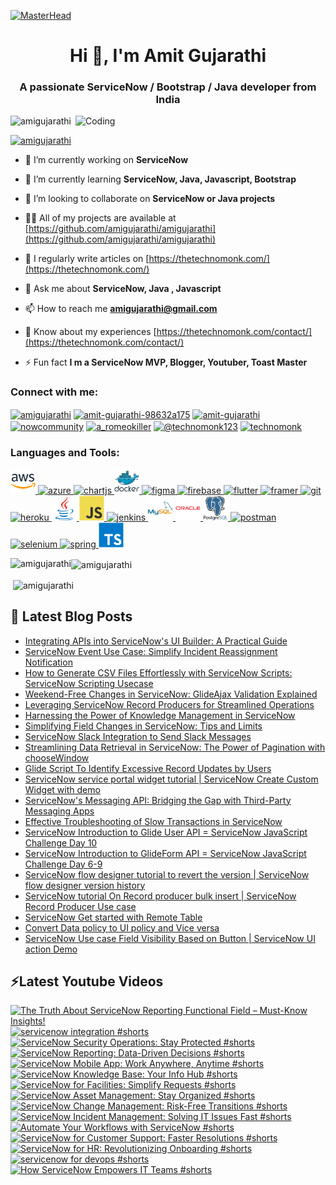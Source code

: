 
[![MasterHead](https://i.gifer.com/origin/22/22657b8a577f858827c5d46dac32cf53.gif)](https://amigujarathi.io)

<h1 align="center">Hi 👋, I'm Amit Gujarathi</h1>
<h3 align="center">A passionate ServiceNow / Bootstrap / Java developer from India</h3>
<img align="right" alt="Coding" width="400" src="https://cdn.filestackcontent.com/efbSR18hT5uRKuo0zoMA">

<p align="left"> <img src="https://komarev.com/ghpvc/?username=amigujarathi&label=Profile%20views&color=0e75b6&style=flat" alt="amigujarathi" /> </p>

<p align="left"> <a href="https://twitter.com/amigujarathi" target="blank"><img src="https://img.shields.io/twitter/follow/amigujarathi?logo=twitter&style=for-the-badge" alt="amigujarathi" /></a> </p>

- 🔭 I’m currently working on **ServiceNow**

- 🌱 I’m currently learning **ServiceNow, Java, Javascript, Bootstrap**

- 👯 I’m looking to collaborate on **ServiceNow or Java projects**

- 👨‍💻 All of my projects are available at [https://github.com/amigujarathi/amigujarathi](https://github.com/amigujarathi/amigujarathi)

- 📝 I regularly write articles on [https://thetechnomonk.com/](https://thetechnomonk.com/)

- 💬 Ask me about **ServiceNow, Java , Javascript**

- 📫 How to reach me **amigujarathi@gmail.com**

- 📄 Know about my experiences [https://thetechnomonk.com/contact/](https://thetechnomonk.com/contact/)

- ⚡ Fun fact **I m a ServiceNow MVP, Blogger, Youtuber, Toast Master**

<h3 align="left">Connect with me:</h3>
<p align="left">
<a href="https://twitter.com/amigujarathi" target="blank"><img align="center" src="https://raw.githubusercontent.com/rahuldkjain/github-profile-readme-generator/master/src/images/icons/Social/twitter.svg" alt="amigujarathi" height="30" width="40" /></a>
<a href="https://linkedin.com/in/amit-gujarathi-98632a175" target="blank"><img align="center" src="https://raw.githubusercontent.com/rahuldkjain/github-profile-readme-generator/master/src/images/icons/Social/linked-in-alt.svg" alt="amit-gujarathi-98632a175" height="30" width="40" /></a>
<a href="https://stackoverflow.com/users/amit-gujarathi" target="blank"><img align="center" src="https://raw.githubusercontent.com/rahuldkjain/github-profile-readme-generator/master/src/images/icons/Social/stack-overflow.svg" alt="amit-gujarathi" height="30" width="40" /></a>
<a href="https://www.servicenow.com/community/user/viewprofilepage/user-id/265565" target="blank"><img align="center" src="https://raw.githubusercontent.com/rahuldkjain/github-profile-readme-generator/master/src/images/icons/Social/codesandbox.svg" alt="nowcommunity" height="30" width="40" /></a>
<a href="https://instagram.com/a_romeokiller" target="blank"><img align="center" src="https://raw.githubusercontent.com/rahuldkjain/github-profile-readme-generator/master/src/images/icons/Social/instagram.svg" alt="a_romeokiller" height="30" width="40" /></a>
<a href="https://medium.com/@technomonk123" target="blank"><img align="center" src="https://raw.githubusercontent.com/rahuldkjain/github-profile-readme-generator/master/src/images/icons/Social/medium.svg" alt="@technomonk123" height="30" width="40" /></a>
<a href="https://www.youtube.com/c/technomonk" target="blank"><img align="center" src="https://raw.githubusercontent.com/rahuldkjain/github-profile-readme-generator/master/src/images/icons/Social/youtube.svg" alt="technomonk" height="30" width="40" /></a>
</p>

<h3 align="left">Languages and Tools:</h3>
<p align="left"> <a href="https://aws.amazon.com" target="_blank" rel="noreferrer"> <img src="https://raw.githubusercontent.com/devicons/devicon/master/icons/amazonwebservices/amazonwebservices-original-wordmark.svg" alt="aws" width="40" height="40"/> </a> <a href="https://azure.microsoft.com/en-in/" target="_blank" rel="noreferrer"> <img src="https://www.vectorlogo.zone/logos/microsoft_azure/microsoft_azure-icon.svg" alt="azure" width="40" height="40"/> </a> <a href="https://www.chartjs.org" target="_blank" rel="noreferrer"> <img src="https://www.chartjs.org/media/logo-title.svg" alt="chartjs" width="40" height="40"/> </a> <a href="https://www.docker.com/" target="_blank" rel="noreferrer"> <img src="https://raw.githubusercontent.com/devicons/devicon/master/icons/docker/docker-original-wordmark.svg" alt="docker" width="40" height="40"/> </a> <a href="https://www.figma.com/" target="_blank" rel="noreferrer"> <img src="https://www.vectorlogo.zone/logos/figma/figma-icon.svg" alt="figma" width="40" height="40"/> </a> <a href="https://firebase.google.com/" target="_blank" rel="noreferrer"> <img src="https://www.vectorlogo.zone/logos/firebase/firebase-icon.svg" alt="firebase" width="40" height="40"/> </a> <a href="https://flutter.dev" target="_blank" rel="noreferrer"> <img src="https://www.vectorlogo.zone/logos/flutterio/flutterio-icon.svg" alt="flutter" width="40" height="40"/> </a> <a href="https://www.framer.com/" target="_blank" rel="noreferrer"> <img src="https://www.vectorlogo.zone/logos/framer/framer-icon.svg" alt="framer" width="40" height="40"/> </a> <a href="https://git-scm.com/" target="_blank" rel="noreferrer"> <img src="https://www.vectorlogo.zone/logos/git-scm/git-scm-icon.svg" alt="git" width="40" height="40"/> </a> <a href="https://heroku.com" target="_blank" rel="noreferrer"> <img src="https://www.vectorlogo.zone/logos/heroku/heroku-icon.svg" alt="heroku" width="40" height="40"/> </a> <a href="https://www.java.com" target="_blank" rel="noreferrer"> <img src="https://raw.githubusercontent.com/devicons/devicon/master/icons/java/java-original.svg" alt="java" width="40" height="40"/> </a> <a href="https://developer.mozilla.org/en-US/docs/Web/JavaScript" target="_blank" rel="noreferrer"> <img src="https://raw.githubusercontent.com/devicons/devicon/master/icons/javascript/javascript-original.svg" alt="javascript" width="40" height="40"/> </a> <a href="https://www.jenkins.io" target="_blank" rel="noreferrer"> <img src="https://www.vectorlogo.zone/logos/jenkins/jenkins-icon.svg" alt="jenkins" width="40" height="40"/> </a> <a href="https://www.mysql.com/" target="_blank" rel="noreferrer"> <img src="https://raw.githubusercontent.com/devicons/devicon/master/icons/mysql/mysql-original-wordmark.svg" alt="mysql" width="40" height="40"/> </a> <a href="https://www.oracle.com/" target="_blank" rel="noreferrer"> <img src="https://raw.githubusercontent.com/devicons/devicon/master/icons/oracle/oracle-original.svg" alt="oracle" width="40" height="40"/> </a> <a href="https://www.postgresql.org" target="_blank" rel="noreferrer"> <img src="https://raw.githubusercontent.com/devicons/devicon/master/icons/postgresql/postgresql-original-wordmark.svg" alt="postgresql" width="40" height="40"/> </a> <a href="https://postman.com" target="_blank" rel="noreferrer"> <img src="https://www.vectorlogo.zone/logos/getpostman/getpostman-icon.svg" alt="postman" width="40" height="40"/> </a> <a href="https://www.selenium.dev" target="_blank" rel="noreferrer"> <img src="https://raw.githubusercontent.com/detain/svg-logos/780f25886640cef088af994181646db2f6b1a3f8/svg/selenium-logo.svg" alt="selenium" width="40" height="40"/> </a> <a href="https://spring.io/" target="_blank" rel="noreferrer"> <img src="https://www.vectorlogo.zone/logos/springio/springio-icon.svg" alt="spring" width="40" height="40"/> </a> <a href="https://www.typescriptlang.org/" target="_blank" rel="noreferrer"> <img src="https://raw.githubusercontent.com/devicons/devicon/master/icons/typescript/typescript-original.svg" alt="typescript" width="40" height="40"/> </a> </p>



<p><img align="left" src="https://github-readme-stats.vercel.app/api/top-langs?username=amigujarathi&show_icons=true&locale=en&layout=compact" alt="amigujarathi" /></p>
<p><img align="center" src="https://github-readme-streak-stats.herokuapp.com/?user=amigujarathi&" alt="amigujarathi" /></p>
<p>&nbsp;<img align="center" src="https://github-readme-stats.vercel.app/api?username=amigujarathi&show_icons=true&locale=en" alt="amigujarathi" /></p>


## 📕 Latest Blog Posts
<!-- BLOG-POST-LIST:START -->
- [Integrating APIs into ServiceNow&#39;s UI Builder: A Practical Guide](https://www.servicenow.com/community/next-experience-articles/integrating-apis-into-servicenow-s-ui-builder-a-practical-guide/ta-p/2974286)
- [ServiceNow Event Use Case: Simplify Incident Reassignment Notification](https://www.servicenow.com/community/now-platform-articles/servicenow-event-use-case-simplify-incident-reassignment/ta-p/2930690)
- [How to Generate CSV Files Effortlessly with ServiceNow Scripts: ServiceNow Scripting Usecase](https://www.servicenow.com/community/now-platform-articles/how-to-generate-csv-files-effortlessly-with-servicenow-scripts/ta-p/2926344)
- [Weekend-Free Changes in ServiceNow: GlideAjax Validation Explained](https://www.servicenow.com/community/itsm-articles/weekend-free-changes-in-servicenow-glideajax-validation/ta-p/2890616)
- [Leveraging ServiceNow Record Producers for Streamlined Operations](https://www.servicenow.com/community/itsm-articles/leveraging-servicenow-record-producers-for-streamlined/ta-p/2877121)
- [Harnessing the Power of Knowledge Management in ServiceNow](https://www.servicenow.com/community/itsm-articles/harnessing-the-power-of-knowledge-management-in-servicenow/ta-p/2858772)
- [Simplifying Field Changes in ServiceNow: Tips and Limits](https://www.servicenow.com/community/developer-articles/simplifying-field-changes-in-servicenow-tips-and-limits/ta-p/2855767)
- [ServiceNow Slack Integration to Send Slack Messages](https://www.servicenow.com/community/developer-articles/servicenow-slack-integration-to-send-slack-messages/ta-p/2837954)
- [Streamlining Data Retrieval in ServiceNow: The Power of Pagination with chooseWindow](https://www.servicenow.com/community/developer-articles/streamlining-data-retrieval-in-servicenow-the-power-of/ta-p/2827351)
- [Glide Script To Identify Excessive Record Updates by Users](https://www.servicenow.com/community/developer-articles/glide-script-to-identify-excessive-record-updates-by-users/ta-p/2827660)
- [ServiceNow service portal widget tutorial | ServiceNow Create Custom Widget with demo](https://www.servicenow.com/community/developer-articles/servicenow-service-portal-widget-tutorial-servicenow-create/ta-p/2373674)
- [ServiceNow&#39;s Messaging API: Bridging the Gap with Third-Party Messaging Apps](https://www.servicenow.com/community/developer-articles/servicenow-s-messaging-api-bridging-the-gap-with-third-party/ta-p/2670861)
- [Effective Troubleshooting of Slow Transactions in ServiceNow](https://www.servicenow.com/community/developer-articles/effective-troubleshooting-of-slow-transactions-in-servicenow/ta-p/2748206)
- [ServiceNow Introduction to Glide User API = ServiceNow JavaScript Challenge Day 10](https://www.servicenow.com/community/developer-articles/servicenow-introduction-to-glide-user-api-servicenow-javascript/ta-p/2388703)
- [ServiceNow Introduction to GlideForm API = ServiceNow JavaScript Challenge Day 6-9](https://www.servicenow.com/community/developer-articles/servicenow-introduction-to-glideform-api-servicenow-javascript/ta-p/2388700)
- [ServiceNow flow designer tutorial to revert the version | ServiceNow flow designer version history](https://www.servicenow.com/community/developer-articles/servicenow-flow-designer-tutorial-to-revert-the-version/ta-p/2373668)
- [ServiceNow tutorial On Record producer bulk insert | ServiceNow Record Producer Use case](https://www.servicenow.com/community/developer-articles/servicenow-tutorial-on-record-producer-bulk-insert-servicenow/ta-p/2373662)
- [ServiceNow Get started with Remote Table](https://www.servicenow.com/community/developer-articles/servicenow-get-started-with-remote-table/ta-p/2373659)
- [Convert Data policy to UI policy and Vice versa](https://www.servicenow.com/community/developer-articles/convert-data-policy-to-ui-policy-and-vice-versa/ta-p/2367689)
- [ServiceNow Use case Field Visibility Based on Button | ServiceNow UI action Demo](https://www.servicenow.com/community/developer-articles/servicenow-use-case-field-visibility-based-on-button-servicenow/ta-p/2362758)
<!-- BLOG-POST-LIST:END -->


## ⚡Latest Youtube Videos

<!-- BEGIN YOUTUBE-CARDS -->
[![The Truth About ServiceNow Reporting Functional Field – Must-Know Insights!](https://ytcards.demolab.com/?id=XhJLSrehskI&title=The+Truth+About+ServiceNow+Reporting+Functional+Field+%E2%80%93+Must-Know+Insights%21&lang=en&timestamp=1742913027&background_color=%230d1117&title_color=%23ffffff&stats_color=%23dedede&max_title_lines=1&width=250&border_radius=5 "The Truth About ServiceNow Reporting Functional Field – Must-Know Insights!")](https://www.youtube.com/watch?v=XhJLSrehskI)
[![servicenow integration #shorts](https://ytcards.demolab.com/?id=7P8Fmes8KhE&title=servicenow+integration+%23shorts&lang=en&timestamp=1742754608&background_color=%230d1117&title_color=%23ffffff&stats_color=%23dedede&max_title_lines=1&width=250&border_radius=5 "servicenow integration #shorts")](https://www.youtube.com/watch?v=7P8Fmes8KhE)
[![ServiceNow Security Operations: Stay Protected #shorts](https://ytcards.demolab.com/?id=yzch1Co2l0g&title=ServiceNow+Security+Operations%3A+Stay+Protected+%23shorts&lang=en&timestamp=1742668253&background_color=%230d1117&title_color=%23ffffff&stats_color=%23dedede&max_title_lines=1&width=250&border_radius=5 "ServiceNow Security Operations: Stay Protected #shorts")](https://www.youtube.com/watch?v=yzch1Co2l0g)
[![ServiceNow Reporting: Data-Driven Decisions #shorts](https://ytcards.demolab.com/?id=fXO2PN6I0Yk&title=ServiceNow+Reporting%3A+Data-Driven+Decisions+%23shorts&lang=en&timestamp=1742581840&background_color=%230d1117&title_color=%23ffffff&stats_color=%23dedede&max_title_lines=1&width=250&border_radius=5 "ServiceNow Reporting: Data-Driven Decisions #shorts")](https://www.youtube.com/watch?v=fXO2PN6I0Yk)
[![ServiceNow Mobile App: Work Anywhere, Anytime #shorts](https://ytcards.demolab.com/?id=rXKjRg1X2vo&title=ServiceNow+Mobile+App%3A+Work+Anywhere%2C+Anytime+%23shorts&lang=en&timestamp=1742495448&background_color=%230d1117&title_color=%23ffffff&stats_color=%23dedede&max_title_lines=1&width=250&border_radius=5 "ServiceNow Mobile App: Work Anywhere, Anytime #shorts")](https://www.youtube.com/watch?v=rXKjRg1X2vo)
[![ServiceNow Knowledge Base: Your Info Hub #shorts](https://ytcards.demolab.com/?id=PO4yzAf3D9c&title=ServiceNow+Knowledge+Base%3A+Your+Info+Hub+%23shorts&lang=en&timestamp=1742409032&background_color=%230d1117&title_color=%23ffffff&stats_color=%23dedede&max_title_lines=1&width=250&border_radius=5 "ServiceNow Knowledge Base: Your Info Hub #shorts")](https://www.youtube.com/watch?v=PO4yzAf3D9c)
[![ServiceNow for Facilities: Simplify Requests #shorts](https://ytcards.demolab.com/?id=A6wVj2MPhKc&title=ServiceNow+for+Facilities%3A+Simplify+Requests+%23shorts&lang=en&timestamp=1742322610&background_color=%230d1117&title_color=%23ffffff&stats_color=%23dedede&max_title_lines=1&width=250&border_radius=5 "ServiceNow for Facilities: Simplify Requests #shorts")](https://www.youtube.com/watch?v=A6wVj2MPhKc)
[![ServiceNow Asset Management: Stay Organized #shorts](https://ytcards.demolab.com/?id=R02oMx3aG08&title=ServiceNow+Asset+Management%3A+Stay+Organized+%23shorts&lang=en&timestamp=1742236230&background_color=%230d1117&title_color=%23ffffff&stats_color=%23dedede&max_title_lines=1&width=250&border_radius=5 "ServiceNow Asset Management: Stay Organized #shorts")](https://www.youtube.com/watch?v=R02oMx3aG08)
[![ServiceNow Change Management: Risk-Free Transitions #shorts](https://ytcards.demolab.com/?id=cqEz6lo1PYQ&title=ServiceNow+Change+Management%3A+Risk-Free+Transitions+%23shorts&lang=en&timestamp=1742149837&background_color=%230d1117&title_color=%23ffffff&stats_color=%23dedede&max_title_lines=1&width=250&border_radius=5 "ServiceNow Change Management: Risk-Free Transitions #shorts")](https://www.youtube.com/watch?v=cqEz6lo1PYQ)
[![ServiceNow Incident Management: Solving IT Issues Fast #shorts](https://ytcards.demolab.com/?id=u7OU0K5RNCI&title=ServiceNow+Incident+Management%3A+Solving+IT+Issues+Fast+%23shorts&lang=en&timestamp=1742063444&background_color=%230d1117&title_color=%23ffffff&stats_color=%23dedede&max_title_lines=1&width=250&border_radius=5 "ServiceNow Incident Management: Solving IT Issues Fast #shorts")](https://www.youtube.com/watch?v=u7OU0K5RNCI)
[![Automate Your Workflows with ServiceNow #shorts](https://ytcards.demolab.com/?id=573dwEnZpMo&title=Automate+Your+Workflows+with+ServiceNow+%23shorts&lang=en&timestamp=1741977008&background_color=%230d1117&title_color=%23ffffff&stats_color=%23dedede&max_title_lines=1&width=250&border_radius=5 "Automate Your Workflows with ServiceNow #shorts")](https://www.youtube.com/watch?v=573dwEnZpMo)
[![ServiceNow for Customer Support: Faster Resolutions #shorts](https://ytcards.demolab.com/?id=i8Mcm1w649M&title=ServiceNow+for+Customer+Support%3A+Faster+Resolutions+%23shorts&lang=en&timestamp=1741890639&background_color=%230d1117&title_color=%23ffffff&stats_color=%23dedede&max_title_lines=1&width=250&border_radius=5 "ServiceNow for Customer Support: Faster Resolutions #shorts")](https://www.youtube.com/watch?v=i8Mcm1w649M)
[![ServiceNow for HR: Revolutionizing Onboarding #shorts](https://ytcards.demolab.com/?id=HDXoSbnDqa8&title=ServiceNow+for+HR%3A+Revolutionizing+Onboarding+%23shorts&lang=en&timestamp=1741804224&background_color=%230d1117&title_color=%23ffffff&stats_color=%23dedede&max_title_lines=1&width=250&border_radius=5 "ServiceNow for HR: Revolutionizing Onboarding #shorts")](https://www.youtube.com/watch?v=HDXoSbnDqa8)
[![servicenow for devops #shorts](https://ytcards.demolab.com/?id=Xb6ENQEo0v0&title=servicenow+for+devops+%23shorts&lang=en&timestamp=1741753825&background_color=%230d1117&title_color=%23ffffff&stats_color=%23dedede&max_title_lines=1&width=250&border_radius=5 "servicenow for devops #shorts")](https://www.youtube.com/watch?v=Xb6ENQEo0v0)
[![How ServiceNow Empowers IT Teams #shorts](https://ytcards.demolab.com/?id=iChfe0VSp9o&title=How+ServiceNow+Empowers+IT+Teams+%23shorts&lang=en&timestamp=1741717837&background_color=%230d1117&title_color=%23ffffff&stats_color=%23dedede&max_title_lines=1&width=250&border_radius=5 "How ServiceNow Empowers IT Teams #shorts")](https://www.youtube.com/watch?v=iChfe0VSp9o)
<!-- END YOUTUBE-CARDS -->

